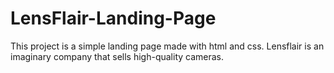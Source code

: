# LensFlair-Landing-Page

This project is a simple landing page made with html and css. 
Lensflair is an imaginary company that sells high-quality cameras.

